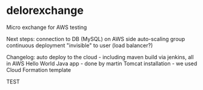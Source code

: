 # delorexchange
Micro exchange for AWS testing

Next steps:
connection to DB (MySQL) on AWS side
auto-scaling group
continuous deployment "invisible" to user (load balancer?)

Changelog:
auto deploy to the cloud - including maven build via jenkins, all in AWS
Hello World Java app - done by martin
Tomcat installation - we used Cloud Formation template


TEST
